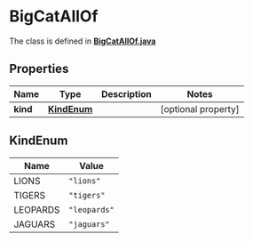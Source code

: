 

# BigCatAllOf

The class is defined in **[BigCatAllOf.java](../../src/main/java/org/openapitools/model/BigCatAllOf.java)**

## Properties

Name | Type | Description | Notes
------------ | ------------- | ------------- | -------------
**kind** | [**KindEnum**](#KindEnum) |  |  [optional property]

## KindEnum

Name | Value
---- | -----
LIONS | `"lions"`
TIGERS | `"tigers"`
LEOPARDS | `"leopards"`
JAGUARS | `"jaguars"`



